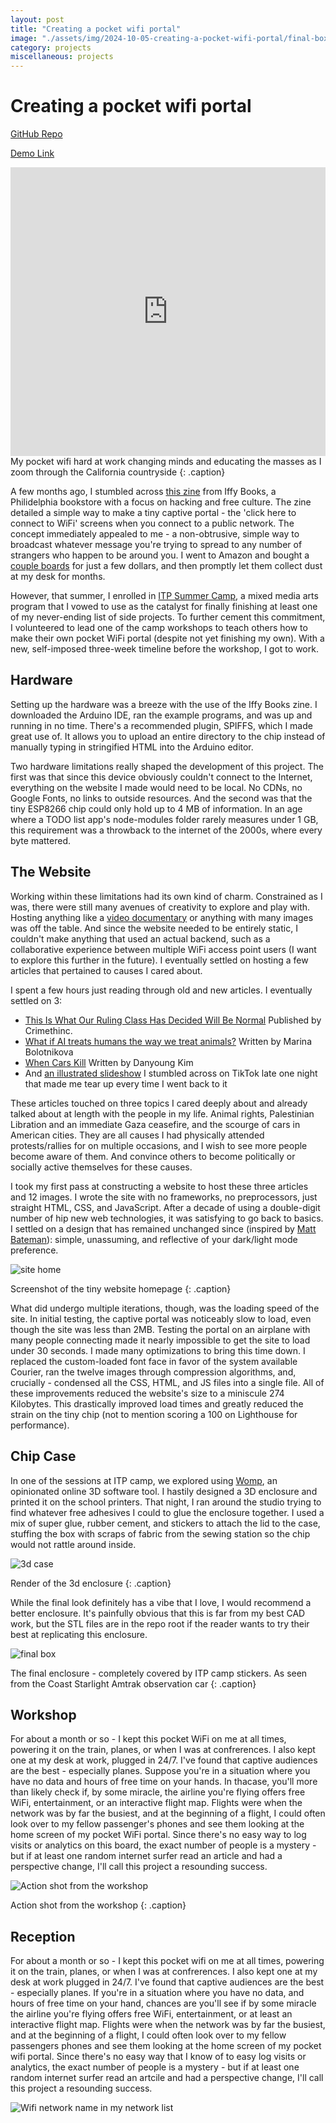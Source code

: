 ```yaml
---
layout: post
title: "Creating a pocket wifi portal"
image: "./assets/img/2024-10-05-creating-a-pocket-wifi-portal/final-box.png"
category: projects
miscellaneous: projects
---
```


# Creating a pocket wifi portal

[GitHub Repo](https://github.com/leviv/pocket-wifi)

[Demo Link](https://leviv.cool/pocket-wifi/)

<iframe width="100%" height="462" src="https://www.youtube.com/embed/GTLUuVz_sdg" title="pocket wifi on amtrak" frameborder="0" allow="accelerometer; autoplay; clipboard-write; encrypted-media; gyroscope; picture-in-picture; web-share" referrerpolicy="strict-origin-when-cross-origin" allowfullscreen></iframe>
My pocket wifi hard at work changing minds and educating the masses as I zoom through the California countryside
{: .caption}

A few months ago, I stumbled across [this zine](https://iffybooks.net/wp-content/uploads/zines/Iffy_Books_Pocket_Wifi_Portal_Zine_print.pdf) from Iffy Books, a Philidelphia bookstore with a focus on hacking and free culture. The zine detailed a simple way to make a tiny captive portal - the 'click here to connect to WiFi' screens when you connect to a public network. The concept immediately appealed to me - a non-obtrusive, simple way to broadcast whatever message you're trying to spread to any number of strangers who happen to be around you. I went to Amazon and bought a [couple boards](https://www.amazon.com/dp/B081PX9YFV?ref=ppx_yo2ov_dt_b_fed_asin_title) for just a few dollars, and then promptly let them collect dust at my desk for months.

However, that summer, I enrolled in [ITP Summer Camp](https://tisch.nyu.edu/itp/admissions/camp), a mixed media arts program that I vowed to use as the catalyst for finally finishing at least one of my never-ending list of side projects. To further cement this commitment, I volunteered to lead one of the camp workshops to teach others how to make their own pocket WiFi portal (despite not yet finishing my own). With a new, self-imposed three-week timeline before the workshop, I got to work.

## Hardware

Setting up the hardware was a breeze with the use of the Iffy Books zine. I downloaded the Arduino IDE, ran the example programs, and was up and running in no time. There's a recommended plugin, SPIFFS, which I made great use of. It allows you to upload an entire directory to the chip instead of manually typing in stringified HTML into the Arduino editor.

Two hardware limitations really shaped the development of this project. The first was that since this device obviously couldn't connect to the Internet, everything on the website I made would need to be local. No CDNs, no Google Fonts, no links to outside resources. And the second was that the tiny ESP8266 chip could only hold up to 4 MB of information. In an age where a TODO list app's node-modules folder rarely measures under 1 GB, this requirement was a throwback to the internet of the 2000s, where every byte mattered.

## The Website

Working within these limitations had its own kind of charm. Constrained as I was, there were still many avenues of creativity to explore and play with. Hosting anything like a [video documentary](https://www.dominionmovement.com/watch) or anything with many images was off the table. And since the website needed to be entirely static, I couldn't make anything that used an actual backend, such as a collaborative experience between multiple WiFi access point users (I want to explore this further in the future). I eventually settled on hosting a few articles that pertained to causes I cared about.

I spent a few hours just reading through old and new articles. I eventually settled on 3:

- [This Is What Our Ruling Class Has Decided Will Be Normal](https://crimethinc.com/2024/02/26/this-is-what-our-ruling-class-has-decided-will-be-normal-on-aaron-bushnells-action-in-solidarity-with-gaza) Published by Crimethinc.
- [What if AI treats humans the way we treat animals?](https://www.vox.com/the-highlight/23777171/ai-animals-rights-cruelty-transhumanism-bostrom) Written by Marina Bolotnikova
- [When Cars Kill](https://www.newyorker.com/news/our-local-correspondents/when-cars-kill-pedestrians) Written by Danyoung Kim
- And [an illustrated slideshow](https://www.tiktok.com/@verbamea/photo/7315589415772949802) I stumbled across on TikTok late one night that made me tear up every time I went back to it

These articles touched on three topics I cared deeply about and already talked about at length with the people in my life. Animal rights, Palestinian Libration and an immediate Gaza ceasefire, and the scourge of cars in American cities. They are all causes I had physically attended protests/rallies for on multiple occasions, and I wish to see more people become aware of them. And convince others to become politically or socially active themselves for these causes.

I took my first pass at constructing a website to host these three articles and 12 images. I wrote the site with no frameworks, no preprocessors, just straight HTML, CSS, and JavaScript. After a decade of using a double-digit number of hip new web technologies, it was satisfying to go back to basics. I settled on a design that has remained unchanged since (inspired by [Matt Bateman](https://mattbateman.xyz/)): simple, unassuming, and reflective of your dark/light mode preference.

![site home](/assets/img/2024-10-05-creating-a-pocket-wifi-portal/site-home.png)

Screenshot of the tiny website homepage
{: .caption}

What did undergo multiple iterations, though, was the loading speed of the site. In initial testing, the captive portal was noticeably slow to load, even though the site was less than 2MB. Testing the portal on an airplane with many people connecting made it nearly impossible to get the site to load under 30 seconds. I made many optimizations to bring this time down. I replaced the custom-loaded font face in favor of the system available Courier, ran the twelve images through compression algorithms, and, crucially - condensed all the CSS, HTML, and JS files into a single file. All of these improvements reduced the website's size to a miniscule 274 Kilobytes. This drastically improved load times and greatly reduced the strain on the tiny chip (not to mention scoring a 100 on Lighthouse for performance).

## Chip Case

In one of the sessions at ITP camp, we explored using [Womp](https://womp.com/index), an opinionated online 3D software tool. I hastily designed a 3D enclosure and printed it on the school printers. That night, I ran around the studio trying to find whatever free adhesives I could to glue the enclosure together. I used a mix of super glue, rubber cement, and stickers to attach the lid to the case, stuffing the box with scraps of fabric from the sewing station so the chip would not rattle around inside.

![3d case](/assets/img/2024-10-05-creating-a-pocket-wifi-portal/3d-case.png)

Render of the 3d enclosure
{: .caption}

While the final look definitely has a vibe that I love, I would recommend a better enclosure. It's painfully obvious that this is far from my best CAD work, but the STL files are in the repo root if the reader wants to try their best at replicating this enclosure.

![final box](/assets/img/2024-10-05-creating-a-pocket-wifi-portal/final-box.png)

The final enclosure - completely covered by ITP camp stickers. As seen from the Coast Starlight Amtrak observation car
{: .caption}

## Workshop

For about a month or so - I kept this pocket WiFi on me at all times, powering it on the train, planes, or when I was at confrerences. I also kept one at my desk at work, plugged in 24/7. I've found that captive audiences are the best - especially planes. Suppose you're in a situation where you have no data and hours of free time on your hands. In thacase, you'll more than likely check if, by some miracle, the airline you're flying offers free WiFi, entertainment, or an interactive flight map. Flights were when the network was by far the busiest, and at the beginning of a flight, I could often look over to my fellow passenger's phones and see them looking at the home screen of my pocket WiFi portal. Since there's no easy way to log visits or analytics on this board, the exact number of people is a mystery - but if at least one random internet surfer read an article and had a perspective change, I'll call this project a resounding success.

![Action shot from the workshop](/assets/img/2024-10-05-creating-a-pocket-wifi-portal/workshop1.jpg)

Action shot from the workshop
{: .caption}

## Reception

For about a month or so - I kept this pocket wifi on me at all times, powering it on the train, planes, or when I was at confrerences. I also kept one at my desk at work plugged in 24/7. I've found that captive audiences are the best - especially planes. If you're in a situation where you have no data, and hours of free time on your hand, chances are you'll see if by some miracle the airline you're flying offers free WiFi, entertainment, or at least an interactive flight map. Flights were when the network was by far the busiest, and at the beginning of a flight, I could often look over to my fellow passengers phones and see them looking at the home screen of my pocket wifi portal. Since there's no easy way that I know of to easy log visits or analytics, the exact number of people is a mystery - but if at least one random internet surfer read an artcile and had a perspective change, I'll call this project a resounding success.

![Wifi network name in my network list](/assets/img/2024-10-05-creating-a-pocket-wifi-portal/wifi-name.png)
